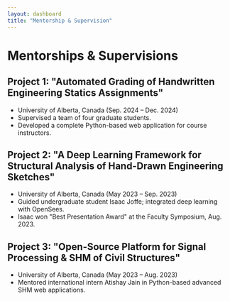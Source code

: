 ```yaml
---
layout: dashboard
title: "Mentorship & Supervision"
---
```


# **Mentorships & Supervisions**

## Project 1: "Automated Grading of Handwritten Engineering Statics Assignments"
- University of Alberta, Canada (Sep. 2024 – Dec. 2024)
- Supervised a team of four graduate students.  
- Developed a complete Python-based web application for course instructors.

## Project 2: "A Deep Learning Framework for Structural Analysis of Hand-Drawn Engineering Sketches"
- University of Alberta, Canada (May 2023 – Sep. 2023)
- Guided undergraduate student Isaac Joffe; integrated deep learning with OpenSees.  
- Isaac won "Best Presentation Award" at the Faculty Symposium, Aug. 2023.

## Project 3: "Open-Source Platform for Signal Processing & SHM of Civil Structures"
- University of Alberta, Canada (May 2023 – Aug. 2023)
- Mentored international intern Atishay Jain in Python-based advanced SHM web applications.
